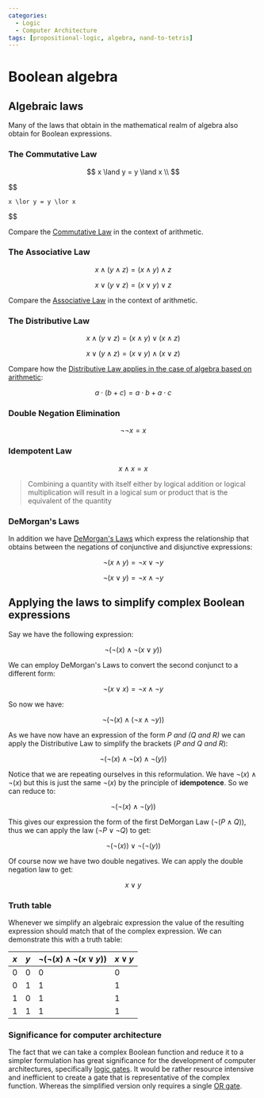 ```yaml
---
categories:
  - Logic
  - Computer Architecture
tags: [propositional-logic, algebra, nand-to-tetris]
---
```


# Boolean algebra

## Algebraic laws

Many of the laws that obtain in the mathematical realm of algebra also obtain for Boolean expressions.

### The Commutative Law

$$
    x \land y = y \land x \\
$$

$$

    x \lor y = y \lor x
$$

Compare the [Commutative Law](/Mathematics/Prealgebra/Whole_numbers.md#the-commutative-property) in the context of arithmetic.

### The Associative Law

$$
    x   \land (y \land z) = (x \land y) \land z
$$

$$
    x   \lor (y \lor z) = (x \lor y) \lor z
$$

Compare the [Associative Law](/Mathematics/Prealgebra/Whole_numbers.md#the-associative-property) in the context of arithmetic.

### The Distributive Law

$$
    x \land (y \lor z) = (x \land y) \lor (x \land z)
$$

$$
    x \lor (y \land z) = (x \lor y) \land (x \lor z)
$$

Compare how the [Distributive Law applies in the case of algebra based on arithmetic](/Mathematics/Prealgebra/Distributivity.md):

$$
    a \cdot (b + c) = a \cdot b + a \cdot c
$$

### Double Negation Elimination

$$
    \lnot \lnot x = x
$$

### Idempotent Law

$$
    x \land x = x
$$

> Combining a quantity with itself either by logical addition or logical multiplication will result in a logical sum or product that is the equivalent of the quantity

### DeMorgan's Laws

In addition we have [DeMorgan's Laws](/Logic/Laws_and_theorems.md/DeMorgan's_Laws.md) which express the relationship that obtains between the negations of conjunctive and disjunctive expressions:

$$
\lnot(x \land y)  = \lnot x \lor \lnot y
$$

$$
    \lnot (x \lor y) = \lnot x \land \lnot y
$$

## Applying the laws to simplify complex Boolean expressions

Say we have the following expression:

$$
    \lnot(\lnot(x) \land \lnot (x \lor y))
$$

We can employ DeMorgan's Laws to convert the second conjunct to a different form:

$$
    \lnot (x \lor x) = \lnot x \land \lnot y
$$

So now we have:

$$
    \lnot(\lnot(x) \land (\lnot x \land \lnot y ))
$$

As we have now have an expression of the form _P and (Q and R)_ we can apply the Distributive Law to simplify the brackets (_P and Q and R_):

$$
    \lnot( \lnot(x) \land \lnot(x) \land \lnot(y))
$$

Notice that we are repeating ourselves in this reformulation. We have $\lnot(x) \land \lnot(x)$ but this is just the same $\lnot(x)$ by the principle of **idempotence**. So we can reduce to:

$$
    \lnot(\lnot(x) \land \lnot(y))
$$

This gives our expression the form of the first DeMorgan Law ($\lnot (P \land Q)$), thus we can apply the law ($\lnot P \lor \lnot Q$) to get:

$$
\lnot(\lnot(x)) \lor \lnot(\lnot(y))
$$

Of course now we have two double negatives. We can apply the double negation law to get:

$$
    x \lor y
$$

### Truth table

Whenever we simplify an algebraic expression the value of the resulting expression should match that of the complex expression. We can demonstrate this with a truth table:

| $x$ | $y$ | $\lnot(\lnot(x) \land \lnot (x \lor y))$ | $x \lor y$ |
| --- | --- | ---------------------------------------- | ---------- |
| 0   | 0   | 0                                        | 0          |
| 0   | 1   | 1                                        | 1          |
| 1   | 0   | 1                                        | 1          |
| 1   | 1   | 1                                        | 1          |

### Significance for computer architecture

The fact that we can take a complex Boolean function and reduce it to a simpler formulation has great significance for the development of computer architectures, specifically [logic gates](/Electronics_and_Hardware/Digital_circuits/Logic_gates.md). It would be rather resource intensive and inefficient to create a gate that is representative of the complex function. Whereas the simplified version only requires a single [OR gate](/Electronics_and_Hardware/Digital_circuits/Logic_gates.md#or-gate).
